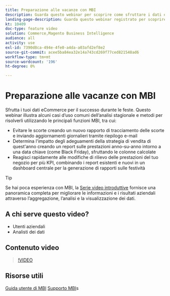 ```yaml
---
title: Preparazione alle vacanze con MBI
description: Guarda questo webinar per scoprire come sfruttare i dati eCommerce per il successo durante le feste.
landing-page-description: Guarda questo webinar registrato per scoprire come sfruttare i dati eCommerce per il successo durante le feste.
kt: 10409
doc-type: feature video
solution: Commerce,Magento Business Intelligence
audience: all
activity: use
exl-id: 7390d8ca-494e-4fe0-a4da-a03afd2ef8e2
source-git-commit: acee5ba84ea32e14a743cd269f77ced821548ad6
workflow-type: tm+mt
source-wordcount: '196'
ht-degree: 0%

---
```


# Preparazione alle vacanze con MBI

Sfrutta i tuoi dati eCommerce per il successo durante le feste. Questo webinar illustra alcuni casi d’uso comuni dell’analisi stagionale e metodi per risolverli utilizzando le principali funzioni MBI, tra cui:

- Evitare le scorte creando un nuovo rapporto di tracciamento delle scorte e inviando aggiornamenti giornalieri tramite riepilogo e-mail
- Determina l&#39;impatto degli adeguamenti della strategia di vendita di quest&#39;anno creando un report sulle prestazioni anno-su-anno intorno a una data chiave (come Black Friday), sfruttando le colonne calcolate
- Reagisci rapidamente alle modifiche di rilievo delle prestazioni del tuo negozio per più KPI, combinando i report esistenti e nuovi in un dashboard centrale per la generazione di rapporti sulle festività

>[!TIP]
>
>Se hai poca esperienza con MBI, la [Serie video introduttive](./../1-overview.md) fornisce una panoramica completa per migliorare le informazioni e i risultati aziendali attraverso l’aggregazione, l’analisi e la visualizzazione dei dati.

## A chi serve questo video?

- Utenti aziendali
- Analisti dei dati

## Contenuto video

>[!VIDEO](https://video.tv.adobe.com/v/342496?quality=12&learn=on)

## Risorse utili

[Guida utente di MBI](https://docs.magento.com/mbi/)
[Supporto MBI](https://support.magento.com/hc/en-us/articles/360016730811)s
